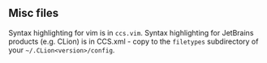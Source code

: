 ## Misc files

Syntax highlighting for vim is in `ccs.vim`.
Syntax highlighting for JetBrains products (e.g. CLion) is in CCS.xml - copy to the `filetypes` subdirectory of your
`~/.CLion<version>/config`.
